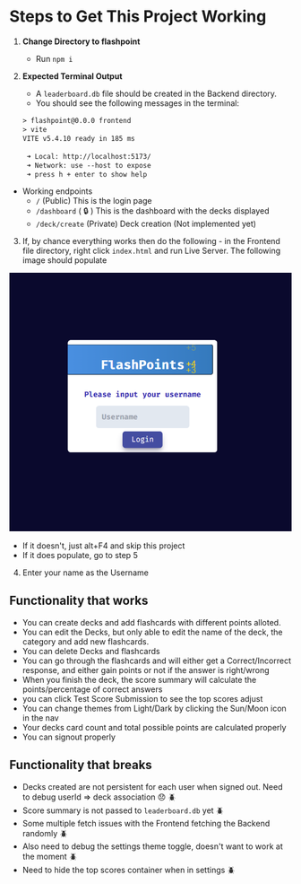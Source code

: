 # Steps to Get This Project Working

1. **Change Directory to flashpoint**

   - Run `npm i`

2. **Expected Terminal Output**

   - A `leaderboard.db` file should be created in the Backend directory.
   - You should see the following messages in the terminal:

   ```
   > flashpoint@0.0.0 frontend
   > vite
   VITE v5.4.10 ready in 185 ms

    ➜ Local: http://localhost:5173/
    ➜ Network: use --host to expose
    ➜ press h + enter to show help
   ```

- Working endpoints
  - `/` (Public) This is the login page
  - `/dashboard` ( :lock: ) This is the dashboard with the decks displayed
  - `/deck/create` (Private) Deck creation (Not implemented yet)

3. If, by chance everything works then do the following - in the Frontend file directory, right click `index.html` and run Live Server. The following image should populate

![Main Screen](image.png)

- If it doesn't, just alt+F4 and skip this project
- If it does populate, go to step 5

4. Enter your name as the Username

## Functionality that works

- You can create decks and add flashcards with different points alloted.
- You can edit the Decks, but only able to edit the name of the deck, the category and add new flashcards.
- You can delete Decks and flashcards
- You can go through the flashcards and will either get a Correct/Incorrect response, and either gain points or not if the answer is right/wrong
- When you finish the deck, the score summary will calculate the points/percentage of correct answers
- you can click Test Score Submission to see the top scores adjust
- You can change themes from Light/Dark by clicking the Sun/Moon icon in the nav
- Your decks card count and total possible points are calculated properly
- You can signout properly

## Functionality that breaks

- Decks created are not persistent for each user when signed out. Need to debug userId => deck association :disappointed: :beetle:
- Score summary is not passed to `leaderboard.db` yet :beetle:
- Some multiple fetch issues with the Frontend fetching the Backend randomly :beetle:
- Also need to debug the settings theme toggle, doesn't want to work at the moment :beetle:
- Need to hide the top scores container when in settings :beetle:

```

```
